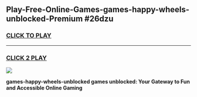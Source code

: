 
## Play-Free-Online-Games-games-happy-wheels-unblocked-Premium #26dzu
<h3>
<a href="https://premium.freeplayer.one?title=games-happy-wheels-unblocked&ref=8M">CLICK TO PLAY</a></h3>
<hr>

<h3>
<a href="https://premium.freeplayer.one?title=games-happy-wheels-unblocked&ref=8M">CLICK 2 PLAY</a>
  
</h3>

<a href="https://premium.freeplayer.one?title=games-happy-wheels-unblocked&ref=8M"><img src="https://clearcache.store/games.png"></a>


**games-happy-wheels-unblocked games unblocked: Your Gateway to Fun and Accessible Online Gaming**
